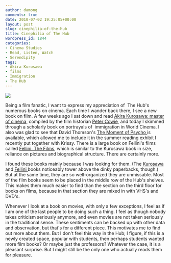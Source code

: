 ```yaml
---
author: damong
comments: true
date: 2010-07-02 19:25:05+00:00
layout: post
slug: cinephilia-of-the-hub
title: Cinephilia of The Hub
wordpress_id: 1844
categories:
- Cinema Studies
- Read, Listen, Watch
- Serendipity
tags:
- Akira Kurosawa
- films
- Immigration
- The Hub
---
```


![](http://www.rowthree.com/wp-content/uploads/2010/03/akmos.jpg)

Being a film fanatic, I want to express my appreciation of  The Hub's numerous books on cinema. Each time I wander back there, I see a new book on film. A few weeks ago I sat down and read [Akira Kurosawa: master of cinema,](http://nucat.lib.neu.edu/search~S13?/XAkira+Kurosawa&searchscope=13&SORT=DZ/XAkira+Kurosawa&searchscope=13&SORT=DZ&extended=1&SUBKEY=Akira%20Kurosawa/1%2C52%2C52%2CE/frameset&FF=XAkira+Kurosawa&searchscope=13&SORT=DZ&1%2C1%2C) compiled by the film historian [Peter Cowie](http://en.wikipedia.org/wiki/Peter_Cowie), and today I skimmed through a scholarly book on portrayals of  immigration in World Cinema. I also was glad to see that David Thomson's [The Moment of Psycho ](http://nucat.lib.neu.edu/search~S13?/XThe+Moment+of+Psycho&searchscope=13&SORT=DZ/XThe+Moment+of+Psycho&searchscope=13&SORT=DZ&extended=1&SUBKEY=The%20Moment%20of%20Psycho/1%2C2%2C2%2CE/frameset&FF=XThe+Moment+of+Psycho&searchscope=13&SORT=DZ&1%2C1%2C)is available, which allowed me to include it in the summer reading exhibit I recently put together with Krissy. There is a large book on Fellini's films called [Fellini: The Films](http://nucat.lib.neu.edu/search~S13?/XFellini&searchscope=13&SORT=DZ/XFellini&searchscope=13&SORT=DZ&extended=1&SUBKEY=Fellini/1%2C55%2C55%2CE/frameset&FF=XFellini&searchscope=13&SORT=DZ&1%2C1%2C), which is similar to the Kurosawa book in size, reliance on pictures and biographical structure. There are certainly more.

I found these books mainly because I was looking for them. (The [Kurosawa](http://www.imdb.com/name/nm0000041/) and [Fellini ](http://www.imdb.com/name/nm0000019/)books noticeably tower above the dinky paperbacks, though.) But at the same time, they are so well-organized they are unmissable. Most of the film books seem to be placed in the middle row of the Hub's shelves. This makes them much easier to find than the section on the third floor for books on films, because in that section they are mixed in with VHS's and DVD's.

Whenever I look at a book on movies, with only a few exceptions, I feel as if I am one of the last people to be doing such a thing. I feel as though nobody takes criticism seriously anymore, and even movies are not taken seriously in the traditional sense. These sentiments can be backed up with other data and observation, but that's for a different piece. This motivates me to find out more about them. But I don't feel this way in the Hub; I figure, if this is a newly created space, popular with students, then perhaps students wanted more film books? Or maybe just the professors? Whatever the case, it is a pleasant surprise. But I might still be the only one who actually reads them for pleasure.

